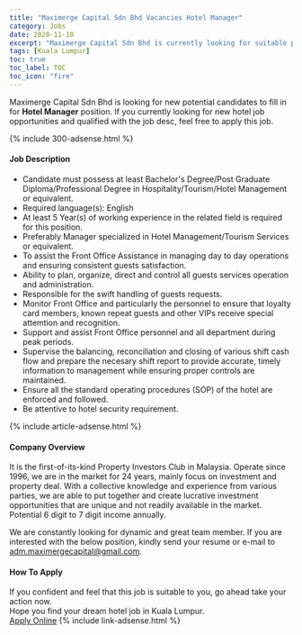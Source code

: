 ```yaml
---
title: "Maximerge Capital Sdn Bhd Vacancies Hotel Manager" 
category: Jobs 
date: 2020-11-10 
excerpt: "Maximerge Capital Sdn Bhd is currently looking for suitable person to fill in the Hotel Manager which positioned at Kuala Lumpur" 
tags: [Kuala Lumpur] 
toc: true 
toc_label: TOC 
toc_icon: "fire" 
--- 
```


<p>Maximerge Capital Sdn Bhd is looking for new potential candidates to fill in for <b>Hotel Manager</b> position. If you currently looking for new hotel job opportunities and qualified with the job desc, feel free to apply this job.
</p>{% include 300-adsense.html %} 
<div><div><div><h4>Job Description</h4></div></div><div><div><span><div><ul><li>Candidate must possess at least Bachelor's Degree/Post Graduate Diploma/Professional Degree in Hospitality/Tourism/Hotel Management or equivalent.</li><li>Required language(s):&#160;English</li><li>At least 5 Year(s) of working experience in the related field is required for this position.</li><li>Preferably Manager specialized in Hotel Management/Tourism Services or equivalent.</li><li>To assist the Front Office Assistance in managing day to day operations and ensuring consistent guests satisfaction.</li><li>Ability to plan, organize, direct and control all guests services operation and administration.</li><li>Responsible for the swift handling of guests requests.</li><li>Monitor Front Office and particularly the personnel to ensure that loyalty card members, known repeat guests and other VIPs receive special attemtion and recognition.</li><li>Support and assist Front Office personnel and all department during peak periods.</li><li>Supervise the balancing, reconciliation and closing of various shift cash flow and prepare the necesary shift report to provide accurate, timely information to management while ensuring proper controls are maintained.</li><li>Ensure all the standard operating procedures (SOP) of the hotel are enforced and followed.</li><li>Be attentive to hotel security requirement.</li></ul></div></span></div></div></div> 
{% include article-adsense.html %} 
<div><div><div><h4>Company Overview</h4></div></div><div><div><span><div><div>
<div>It is the first-of-its-kind Property Investors Club in Malaysia. Operate since 1996, we are in the market for 24 years, mainly focus on investment and property deal. With a collective knowledge and experience from various parties, we are able to put together and create lucrative investment opportunities that are unique and not readily available in the market. Potential 6 digit to 7 digit income annually.</div>


We are constantly looking for dynamic and great team member. If you are interested with the below position, kindly send your resume or e-mail to adm.maximergecapital@gmail.com.</div></div></span></div></div></div> 
#### How To Apply 
If you confident and feel that this job is suitable to you, go ahead take your action now. <br/> 
Hope you find your dream hotel job in Kuala Lumpur. <br/> 
<a href="https://www.jobstreet.com.my/en/job/hotel-manager-4421657?jobId=jobstreet-my-job-4421657&sectionRank=5&token=0~b21abca4-6d74-4c29-80d9-cd9a722a7762&fr=SRP%20View%20In%20New%20Ta" class="btn btn--info" target="_blank" rel="nofollow noopenner">Apply Online</a> 
{% include link-adsense.html %} 